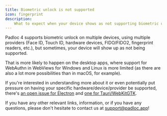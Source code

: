 ```yaml
---
title: Biometric unlock is not supported
icon: fingerprint
description:
    What to expect when your device shows as not supporting biometric unlock.
---
```


Padloc 4 supports biometric unlock on multiple devices, using multiple providers
(Face ID, Touch ID, hardware devices, FIDO/FIDO2, fingerprint readers, etc.),
but sometimes, your device will show up as not being supported.

That is more likely to happen on the desktop apps, where support for WebAuthn in
WebViews for Windows and Linux is more limited (as there are also a lot more
possibilities than in macOS, for example).

If you're interested in understanding more about it or even potentially put
pressure on having your specific hardware/device/provider be supported, there's
[an open issue for Electron](https://github.com/electron/electron/issues/24573)
and [one for Tauri/WebKitGTK](https://bugs.webkit.org/show_bug.cgi?id=205350).

If you have any other relevant links, information, or if you have any questions,
please don't hesitate to contact us at
[support@padloc.app](mailto:support@padloc.app)!
